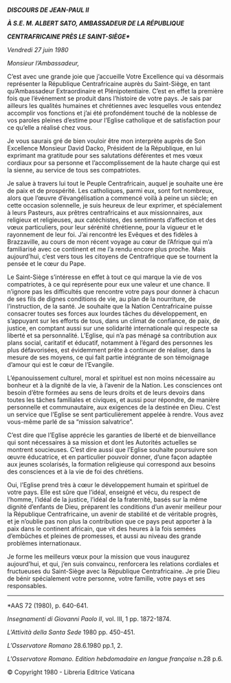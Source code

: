 ***DISCOURS DE JEAN-PAUL II***

***À S.E. M. ALBERT SATO, AMBASSADEUR DE LA RÉPUBLIQUE***

***CENTRAFRICAINE PRÈS LE SAINT-SIÈGE\****

*Vendredi 27 juin 1980*

*Monsieur l’Ambassadeur,*

C’est avec une grande joie que j’accueille Votre Excellence qui va désormais représenter la République Centrafricaine auprès du Saint-Siège, en tant qu’Ambassadeur Extraordinaire et Plénipotentiaire. C’est en effet la première fois que l’événement se produit dans l’histoire de votre pays. Je sais par ailleurs les qualités humaines et chrétiennes avec lesquelles vous entendez accomplir vos fonctions et j’ai été profondément touché de la noblesse de vos paroles pleines d’estime pour l’Eglise catholique et de satisfaction pour ce qu’elle a réalisé chez vous.

Je vous saurais gré de bien vouloir être mon interprète auprès de Son Excellence Monsieur David Dacko, Président de la République, en lui exprimant ma gratitude pour ses salutations déférentes et mes vœux cordiaux pour sa personne et l’accomplissement de la haute charge qui est la sienne, au service de tous ses compatriotes.

Je salue à travers lui tout le Peuple Centrafricain, auquel je souhaite une ère de paix et de prospérité. Les catholiques, parmi eux, sont fort nombreux, alors que l’œuvre d’évangélisation a commencé voilà à peine un siècle; en cette occasion solennelle, je suis heureux de leur exprimer, et spécialement à leurs Pasteurs, aux prêtres centrafricains et aux missionnaires, aux religieux et religieuses, aux catéchistes, des sentiments d’affection et des vœux particuliers, pour leur sérénité chrétienne, pour la vigueur et le rayonnement de leur foi. J’ai rencontré les Evêques et des fidèles à Brazzaville, au cours de mon récent voyage au cœur de l’Afrique qui m’a familiarisé avec ce continent et me l’a rendu encore plus proche. Mais aujourd’hui, c’est vers tous les citoyens de Centrafrique que se tournent la pensée et le cœur du Pape.

Le Saint-Siège s’intéresse en effet à tout ce qui marque la vie de vos compatriotes, à ce qui représente pour eux une valeur et une chance. Il n’ignore pas les difficultés que rencontre votre pays pour donner à chacun de ses fils de dignes conditions de vie, au plan de la nourriture, de l’instruction, de la santé. Je souhaite que la Nation Centrafricaine puisse consacrer toutes ses forces aux lourdes tâches du développement, en s’appuyant sur les efforts de tous, dans un climat de confiance, de paix, de justice, en comptant aussi sur une solidarité internationale qui respecte sa liberté et sa personnalité. L’Eglise, qui n’a pas ménagé sa contribution aux plans social, caritatif et éducatif, notamment à l’égard des personnes les plus défavorisées, est évidemment prête à continuer de réaliser, dans la mesure de ses moyens, ce qui fait partie intégrante de son témoignage d’amour qui est le cœur de l’Evangile.

L’épanouissement culturel, moral et spirituel est non moins nécessaire au bonheur et à la dignité de la vie, à l’avenir de la Nation. Les consciences ont besoin d’être formées au sens de leurs droits et de leurs devoirs dans toutes les tâches familiales et civiques, et aussi pour répondre, de manière personnelle et communautaire, aux exigences de la destinée en Dieu. C’est un service que l’Eglise se sent particulièrement appelée à rendre. Vous avez vous-même parlé de sa “mission salvatrice”.

C’est dire que l’Eglise apprécie les garanties de liberté et de bienveillance qui sont nécessaires à sa mission et dont les Autorités actuelles se montrent soucieuses. C’est dire aussi que l’Eglise souhaite poursuivre son œuvre éducatrice, et en particulier pouvoir donner, d’une façon adaptée aux jeunes scolarisés, la formation religieuse qui correspond aux besoins des consciences et à la vie de foi des chrétiens.

Oui, l’Eglise prend très à cœur le développement humain et spirituel de votre pays. Elle est sûre que l’idéal, enseigné et vécu, du respect de l’homme, l’idéal de la justice, l’idéal de la fraternité, basés sur la même dignité d’enfants de Dieu, préparent les conditions d’un avenir meilleur pour la République Centrafricaine, un avenir de stabilité et de véritable progrès, et je n’oublie pas non plus la contribution que ce pays peut apporter à la paix dans le continent africain, que vit des heures à la fois semées d’embûches et pleines de promesses, et aussi au niveau des grande problèmes internationaux.

Je forme les meilleurs vœux pour la mission que vous inaugurez aujourd’hui, et qui, j’en suis convaincu, renforcera les relations cordiales et fructueuses du Saint-Siège avec la République Centrafricaine. Je prie Dieu de bénir spécialement votre personne, votre famille, votre pays et ses responsables.

* * *

\*AAS 72 (1980), p. 640-641.

*Insegnamenti di Giovanni Paolo II*, vol. III, 1 pp. 1872-1874.

*L'Attività della Santa Sede* 1980 pp. 450-451.

*L’Osservatore Romano* 28.6.1980 pp.1, 2.

*L'Osservatore Romano. Edition hebdomadaire en langue française* n.28 p.6.

© Copyright 1980 - Libreria Editrice Vaticana